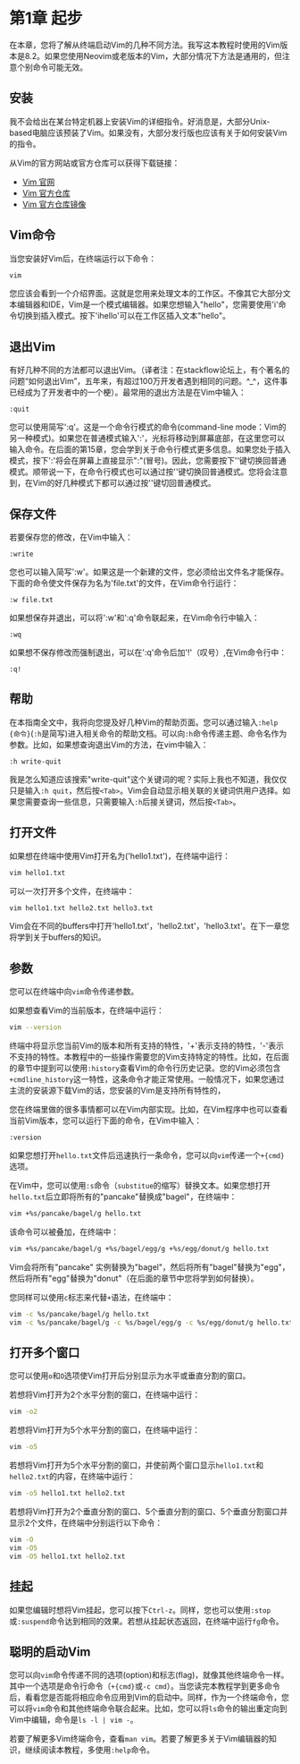 # 第1章 起步 

在本章，您将了解从终端启动Vim的几种不同方法。我写这本教程时使用的Vim版本是8.2。如果您使用Neovim或老版本的Vim，大部分情况下方法是通用的，但注意个别命令可能无效。

## 安装

我不会给出在某台特定机器上安装Vim的详细指令。好消息是，大部分Unix-based电脑应该预装了Vim。如果没有，大部分发行版也应该有关于如何安装Vim的指令。

从Vim的官方网站或官方仓库可以获得下载链接：
- [Vim 官网](https://www.vim.org/download.php)
- [Vim 官方仓库](https://github.com/vim/vim)
- [Vim 官方仓库镜像](https://hub.fastgit.org/vim/vim)

## Vim命令

当您安装好Vim后，在终端运行以下命令：

```bash
vim
```

您应该会看到一个介绍界面。这就是您用来处理文本的工作区。不像其它大部分文本编辑器和IDE，Vim是一个模式编辑器。如果您想输入"hello"，您需要使用'i'命令切换到插入模式。按下'ihello<Esc>'可以在工作区插入文本"hello"。

## 退出Vim

有好几种不同的方法都可以退出Vim。（译者注：在stackflow论坛上，有个著名的问题“如何退出Vim”，五年来，有超过100万开发者遇到相同的问题。^_^，这件事已经成为了开发者中的一个梗）。最常用的退出方法是在Vim中输入：

```
:quit
```

您可以使用简写':q'。这是一个命令行模式的命令(command-line mode：Vim的另一种模式)。如果您在普通模式输入':'，光标将移动到屏幕底部，在这里您可以输入命令。在后面的第15章，您会学到关于命令行模式更多信息。如果您处于插入模式，按下':'将会在屏幕上直接显示":"(冒号)。因此，您需要按下'<Esc>'键切换回普通模式。顺带说一下，在命令行模式也可以通过按'<Esc>'键切换回普通模式。您将会注意到，在Vim的好几种模式下都可以通过按'<Esc>'键切回普通模式。

## 保存文件

若要保存您的修改，在Vim中输入：

```
:write
```

您也可以输入简写':w'。如果这是一个新建的文件，您必须给出文件名才能保存。下面的命令使文件保存为名为'file.txt'的文件，在Vim命令行运行：

```
:w file.txt
```

如果想保存并退出，可以将':w'和':q'命令联起来，在Vim命令行中输入：

```
:wq
```

如果想不保存修改而强制退出，可以在':q'命令后加'!'（叹号）,在Vim命令行中：

```
:q!
```

## 帮助

在本指南全文中，我将向您提及好几种Vim的帮助页面。您可以通过输入`:help {命令}`(`:h`是简写)进入相关命令的帮助文档。可以向`:h`命令传递主题、命令名作为参数。比如，如果想查询退出Vim的方法，在vim中输入：

```
:h write-quit
```

我是怎么知道应该搜索"write-quit"这个关键词的呢？实际上我也不知道，我仅仅只是输入`:h quit`，然后按`<Tab>`。Vim会自动显示相关联的关键词供用户选择。如果您需要查询一些信息，只需要输入`:h`后接关键词，然后按`<Tab>`。

## 打开文件

如果想在终端中使用Vim打开名为('hello1.txt')，在终端中运行：

```bash
vim hello1.txt
```

可以一次打开多个文件，在终端中：

```bash
vim hello1.txt hello2.txt hello3.txt
```

Vim会在不同的buffers中打开'hello1.txt'，'hello2.txt'，'hello3.txt'。在下一章您将学到关于buffers的知识。

## 参数

您可以在终端中向`vim`命令传递参数。  

如果想查看Vim的当前版本，在终端中运行：

```bash
vim --version
```

终端中将显示您当前Vim的版本和所有支持的特性，'+'表示支持的特性，'-'表示不支持的特性。本教程中的一些操作需要您的Vim支持特定的特性。比如，在后面的章节中提到可以使用`:history`查看Vim的命令行历史记录。您的Vim必须包含`+cmdline_history`这一特性，这条命令才能正常使用。一般情况下，如果您通过主流的安装源下载Vim的话，您安装的Vim是支持所有特性的，

您在终端里做的很多事情都可以在Vim内部实现。比如，在Vim程序中也可以查看当前Vim版本，您可以运行下面的命令，在Vim中输入：

```
:version
```

如果您想打开`hello.txt`文件后迅速执行一条命令，您可以向`vim`传递一个`+{cmd}`选项。

在Vim中，您可以使用`:s`命令（`substitue`的缩写）替换文本。如果您想打开`hello.txt`后立即将所有的"pancake"替换成"bagel"，在终端中：

```bash
vim +%s/pancake/bagel/g hello.txt
```

该命令可以被叠加，在终端中：

```bash
vim +%s/pancake/bagel/g +%s/bagel/egg/g +%s/egg/donut/g hello.txt
```

Vim会将所有"pancake" 实例替换为"bagel"，然后将所有"bagel"替换为"egg"，然后将所有"egg"替换为"donut"（在后面的章节中您将学到如何替换）。

您同样可以使用`c`标志来代替`+`语法，在终端中：

```bash
vim -c %s/pancake/bagel/g hello.txt
vim -c %s/pancake/bagel/g -c %s/bagel/egg/g -c %s/egg/donut/g hello.txt
```

## 打开多个窗口

您可以使用`o`和`O`选项使Vim打开后分别显示为水平或垂直分割的窗口。

若想将Vim打开为2个水平分割的窗口，在终端中运行：
```bash
vim -o2
```

若想将Vim打开为5个水平分割的窗口，在终端中运行：
```bash
vim -o5
```

若想将Vim打开为5个水平分割的窗口，并使前两个窗口显示`hello1.txt`和`hello2.txt`的内容，在终端中运行：

```bash
vim -o5 hello1.txt hello2.txt
```

若想将Vim打开为2个垂直分割的窗口、5个垂直分割的窗口、5个垂直分割窗口并显示2个文件，在终端中分别运行以下命令：

```bash
vim -O
vim -O5
vim -O5 hello1.txt hello2.txt
```

## 挂起

如果您编辑时想将Vim挂起，您可以按下`Ctrl-z`。同样，您也可以使用`:stop`或`:suspend`命令达到相同的效果。若想从挂起状态返回，在终端中运行`fg`命令。

## 聪明的启动Vim

您可以向`vim`命令传递不同的选项(option)和标志(flag)，就像其他终端命令一样。其中一个选项是命令行命令（`+{cmd}`或`-c cmd`）。当您读完本教程学到更多命令后，看看您是否能将相应命令应用到Vim的启动中。同样，作为一个终端命令，您可以将`vim`命令和其他终端命令联合起来。比如，您可以将`ls`命令的输出重定向到Vim中编辑，命令是`ls -l | vim -`。

若要了解更多Vim终端命令，查看`man vim`。若要了解更多关于Vim编辑器的知识，继续阅读本教程，多使用`:help`命令。
